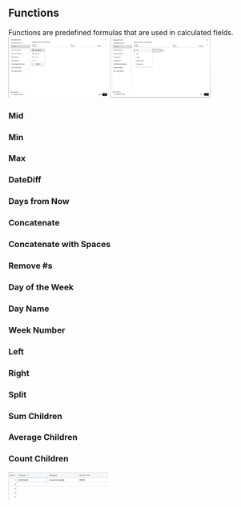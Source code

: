 ## Functions
Functions are predefined formulas that are used in calculated fields.
<img src="../assets/function_def_1.png"  style="width:200px" class="border"></img> <img src="../assets/function_def_2.png"  style="width:200px" class="border"></img>
### Mid
### Min
### Max
### DateDiff
### Days from Now
### Concatenate
### Concatenate with Spaces
### Remove #s
### Day of the Week
### Day Name
### Week Number
### Left
### Right
### Split
### Sum Children
### Average Children
### Count Children
<img src="../assets/copy.png"  style="width:200px" class="border"></img>
